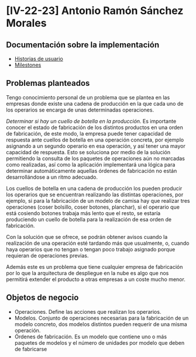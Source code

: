 # [IV-22-23] Antonio Ramón Sánchez Morales

## Documentación sobre la implementación
 - [Historias de usuario](docs/1-user-stories.md)
 - [Milestones](docs/2-milestones.md)

## Problemas planteados

Tengo conocimiento personal de un problema que se plantea en las empresas donde existe una cadena de producción en la que cada uno de los operarios se encarga de unas determinadas operaciones.

_Determinar si hay un cuello de botella en la producción._
Es importante conocer el estado de fabricación de los distintos productos en una orden de fabricación, de este modo, la empresa puede tener capacidad de respuesta ante cuellos de botella en una operación concreta, por ejemplo asignando a un segundo operario en esa operación, y así tener una mayor capacidad de respuesta. Esto se soluciona por medio de la solución permitiendo la consulta de los paquetes de operaciones aún no marcadas como realizadas, así como la aplicación implementará una lógica para determinar automáticamente aquellas órdenes de fabricación no están desarrollándose a un ritmo adecuado.

Los cuellos de botella en una cadena de producción los pueden producir los operarios que se encuentran realizando las distintas operaciones, por ejemplo, si para la fabricación de un modelo de camisa hay que realizar tres operaciones (coser bolsillo, coser botones, planchar), si el operario que está cosiendo botones trabaja más lento que el resto, se estaría produciendo un cuello de botella para la realización de esa orden de fabricación.

Con la solución que se ofrece, se podrán obtener avisos cuando la realización de una operación esté tardando más que usualmente, o, cuando haya operarios que no tengan o tengan poco trabajo asignado porque requieran de operaciones previas.

Además este es un problema que tiene cualquier empresa de fabricación por lo que la arquitectura de despliegue en la nube es algo que nos permitirá extender el producto a otras empresas a un coste mucho menor.

## Objetos de negocio

- Operaciones. Define las acciones que realizan los operarios.
- Modelos. Conjunto de operaciones necesarias para la fabricación de un modelo concreto, dos modelos distintos pueden requerir de una misma operación.
- Órdenes de fabricación. Es un modelo que contiene uno o más paquetes de modelos y el número de unidades por modelo que deben de fabricarse
